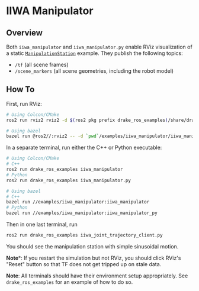 # IIWA Manipulator

## Overview

Both `iiwa_manipulator` and `iiwa_manipulator.py` enable RViz visualization of a static [`ManipulationStation`](https://github.com/RobotLocomotion/drake/tree/master/examples/manipulation_station) example.
They publish the following topics:

* `/tf` (all scene frames)
* `/scene_markers` (all scene geometries, including the robot model)

## How To

First, run RViz:

```sh
# Using Colcon/CMake
ros2 run rviz2 rviz2 -d $(ros2 pkg prefix drake_ros_examples)/share/drake_ros_examples/iiwa_manipulator.rviz

# Using bazel
bazel run @ros2//:rviz2 -- -d `pwd`/examples/iiwa_manipulator/iiwa_manipulator.rviz
```

In a separate terminal, run either the C++ or Python executable:

```sh
# Using Colcon/CMake
# C++
ros2 run drake_ros_examples iiwa_manipulator
# Python
ros2 run drake_ros_examples iiwa_manipulator.py

# Using bazel
# C++
bazel run //examples/iiwa_manipulator:iiwa_manipulator
# Python
bazel run //examples/iiwa_manipulator:iiwa_manipulator_py
```

Then in one last terminal, run 
```sh
ros2 run drake_ros_examples iiwa_joint_trajectory_client.py
```

You should see the manipulation station with simple sinusoidal motion.

**Note***: If you restart the simulation but not RViz, you should click RViz's
"Reset" button so that TF does not get tripped up on stale data.

**Note**: All terminals should have their environment setup appropriately. See
`drake_ros_examples` for an example of how to do so.
